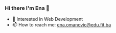 ### Hi there I'm Ena 👋

- 👀 Interested in Web Development
- 📫 How to reach me: ena.omanovic@edu.fit.ba
